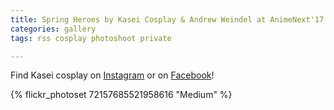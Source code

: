 ```yaml
---
title: Spring Heroes by Kasei Cosplay & Andrew Weindel at AnimeNext'17
categories: gallery
tags: rss cosplay photoshoot private

---
```


Find Kasei cosplay on [Instagram](https://www.instagram.com/kaseicosplay/) or on [Facebook](https://www.facebook.com/KaseiCosplay/)! 

{% flickr_photoset 72157685521958616 "Medium" %}